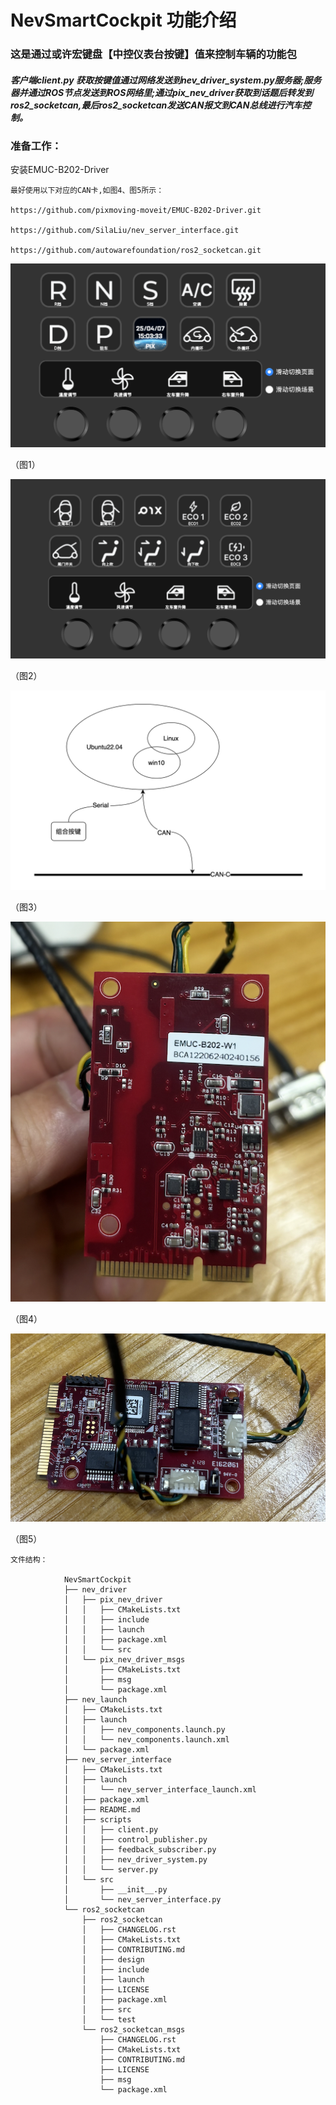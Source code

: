# NevSmartCockpit 功能介绍

### 这是通过或许宏键盘【中控仪表台按键】值来控制车辆的功能包
##### 客户端client.py 获取按键值通过网络发送到nev_driver_system.py服务器;服务器并通过ROS节点发送到ROS网络里;通过pix_nev_driver获取到话题后转发到ros2_socketcan,最后ros2_socketcan发送CAN报文到CAN总线进行汽车控制。


### 准备工作：
安装EMUC-B202-Driver

    最好使用以下对应的CAN卡,如图4、图5所示：

    https://github.com/pixmoving-moveit/EMUC-B202-Driver.git

    https://github.com/SilaLiu/nev_server_interface.git

    https://github.com/autowarefoundation/ros2_socketcan.git

![alt text](image.png)

（图1）

![alt text](image-1.png)

（图2）

![alt text](image-2.png)

（图3）

![alt text](image-3.png)

（图4）

![alt text](image-4.png)

（图5）



    文件结构：

                NevSmartCockpit
                ├── nev_driver
                │   ├── pix_nev_driver
                │   │   ├── CMakeLists.txt
                │   │   ├── include
                │   │   ├── launch
                │   │   ├── package.xml
                │   │   └── src
                │   └── pix_nev_driver_msgs
                │       ├── CMakeLists.txt
                │       ├── msg
                │       └── package.xml
                ├── nev_launch
                │   ├── CMakeLists.txt
                │   ├── launch
                │   │   ├── nev_components.launch.py
                │   │   └── nev_components.launch.xml
                │   └── package.xml
                ├── nev_server_interface
                │   ├── CMakeLists.txt
                │   ├── launch
                │   │   └── nev_server_interface_launch.xml
                │   ├── package.xml
                │   ├── README.md
                │   ├── scripts
                │   │   ├── client.py
                │   │   ├── control_publisher.py
                │   │   ├── feedback_subscriber.py
                │   │   ├── nev_driver_system.py
                │   │   └── server.py
                │   └── src
                │       ├── __init__.py
                │       └── nev_server_interface.py
                └── ros2_socketcan
                    ├── ros2_socketcan
                    │   ├── CHANGELOG.rst
                    │   ├── CMakeLists.txt
                    │   ├── CONTRIBUTING.md
                    │   ├── design
                    │   ├── include
                    │   ├── launch
                    │   ├── LICENSE
                    │   ├── package.xml
                    │   ├── src
                    │   └── test
                    └── ros2_socketcan_msgs
                        ├── CHANGELOG.rst
                        ├── CMakeLists.txt
                        ├── CONTRIBUTING.md
                        ├── LICENSE
                        ├── msg
                        └── package.xml